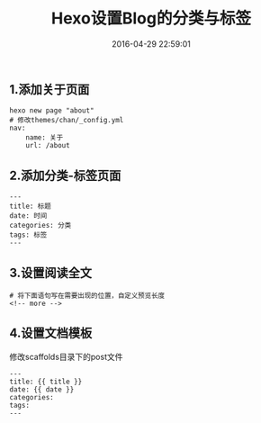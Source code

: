 ﻿---
title: Hexo设置Blog的分类与标签
date: 2016-04-29 22:59:01
categories: 搭建
tags: hexo
---

## 1.添加关于页面
```
hexo new page "about"
# 修改themes/chan/_config.yml
nav:
    name: 关于
    url: /about
```
<!-- more -->
## 2.添加分类-标签页面
```
---
title: 标题
date: 时间
categories: 分类
tags: 标签
---
```

## 3.设置阅读全文
```
# 将下面语句写在需要出现的位置，自定义预览长度
<!-- more -->
```

## 4.设置文档模板
修改scaffolds目录下的post文件
```
---
title: {{ title }}
date: {{ date }}
categories:
tags:
---
```